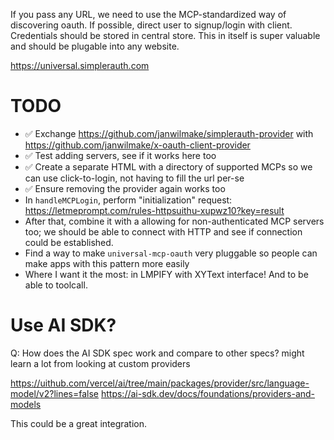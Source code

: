 If you pass any URL, we need to use the MCP-standardized way of discovering oauth. If possible, direct user to signup/login with client. Credentials should be stored in central store. This in itself is super valuable and should be plugable into any website.

https://universal.simplerauth.com

# TODO

- ✅ Exchange https://github.com/janwilmake/simplerauth-provider with https://github.com/janwilmake/x-oauth-client-provider
- ✅ Test adding servers, see if it works here too
- ✅ Create a separate HTML with a directory of supported MCPs so we can use click-to-login, not having to fill the url per-se
- ✅ Ensure removing the provider again works too
- In `handleMCPLogin`, perform "initialization" request: https://letmeprompt.com/rules-httpsuithu-xupwz10?key=result
- After that, combine it with a allowing for non-authenticated MCP servers too; we should be able to connect with HTTP and see if connection could be established.
- Find a way to make `universal-mcp-oauth` very pluggable so people can make apps with this pattern more easily
- Where I want it the most: in LMPIFY with XYText interface! And to be able to toolcall.

# Use AI SDK?

Q: How does the AI SDK spec work and compare to other specs? might learn a lot from looking at custom providers

https://uithub.com/vercel/ai/tree/main/packages/provider/src/language-model/v2?lines=false
https://ai-sdk.dev/docs/foundations/providers-and-models

This could be a great integration.
